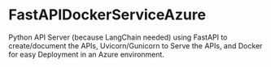 # FastAPIDockerServiceAzure
Python API Server (because LangChain needed) using FastAPI to create/document the APIs, Uvicorn/Gunicorn to Serve the APIs, and Docker for easy Deployment in an Azure environment.
